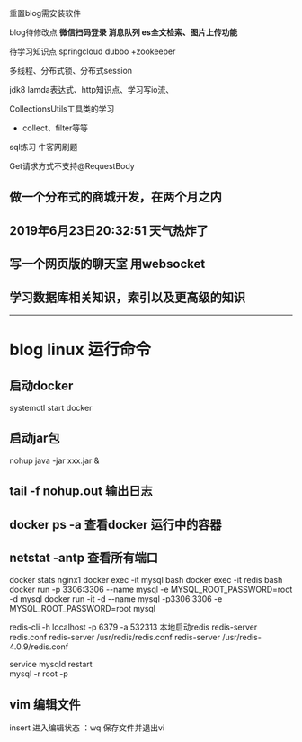 重置blog需安装软件 

blog待修改点 **微信扫码登录 消息队列 es全文检索、图片上传功能**


待学习知识点 springcloud dubbo +zookeeper 

多线程、分布式锁、分布式session

jdk8 lamda表达式、http知识点、学习写io流、

CollectionsUtils工具类的学习
- collect、filter等等


sql练习 牛客网刷题



Get请求方式不支持@RequestBody


## 做一个分布式的商城开发，在两个月之内


## 2019年6月23日20:32:51 天气热炸了


## 写一个网页版的聊天室 用websocket

## 学习数据库相关知识，索引以及更高级的知识



--------------------------

# blog linux 运行命令

## 启动docker
systemctl start docker 

## 启动jar包  
nohup java -jar xxx.jar &    

## tail -f nohup.out   输出日志

## docker ps -a   查看docker 运行中的容器

## netstat -antp   查看所有端口

docker stats nginx1
docker exec -it mysql bash
docker exec -it redis bash
docker run -p 3306:3306 --name mysql -e MYSQL_ROOT_PASSWORD=root -d mysql
docker run -it -d --name mysql -p3306:3306 -e MYSQL_ROOT_PASSWORD=root mysql

redis-cli -h localhost -p 6379 -a 532313 本地启动redis
redis-server redis.conf
redis-server /usr/redis/redis.conf
redis-server /usr/redis-4.0.9/redis.conf

service mysqld restart  
mysql -r root -p

## vim 编辑文件
insert 进入编辑状态
：wq 保存文件并退出vi